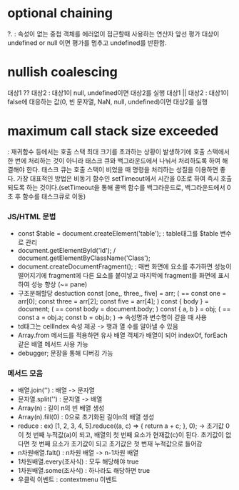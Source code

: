 # optional chaining
?. : 속성이 없는 중첩 객체를 에러없이 접근할때 사용하는 연산자
앞선 평가 대상이 undefined or null 이면 평가를 멈추고 undefined를 반환함. 


# nullish coalescing
대상1 ?? 대상2 : 대상1이 null, undefined이면 대상2를 실행 
대상1 || 대상2 : 대상1이 false에 대응하는 값(0, 빈 문자열, NaN, null, undefined)이면 대상2를 실행


# maximum call stack size exceeded
: 재귀함수 등에서는 호출 스택 최대 크기를 초과하는 상황이 발생하기에 호출 스택에서 한 번에 처리하는 것이 아니라
태스크 큐와 백그라운드에서 나눠서 처리하도록 하여 해결해야 한다. 태스크 큐는 호출 스택이 비었을 때 명령을 처리하는 성질을 이용하면 좋다.
가장 대표적인 방법은 비동기 함수인 setTimeout에서 시간을 0초로 하여 즉시 호출 되도록 하는 것이다.(setTimeout을 통해 콜백 함수를 백그라운드로, 백그라운드에서 0초 후 함수를 태스크큐로 이동)


### JS/HTML 문법
- const $table = document.createElement('table'); : table태그를 $table 변수로 관리
- document.getElementById('Id'); / document.getElementByClassName('Class');
- document.createDocumentFragment(); : 매번 화면에 요소를 추가하면 성능이 떨어지기에 fragment에 다른 요소를 붙여넣고 마지막에 fragment를
화면에 표시하여 성능 향상 (~= pane)
- 구조분해할당 destuction 
  const [one,, three,, five] = arr; ( == const one = arr[0]; const three = arr[2]; const five = arr[4]; ) 
  const { body } = document; ( == const body = document.body; )
  const { a, b } = obj; ( == const a = obj.a; const b = obj.b; ) -> 속성명과 변수명이 같을 때 사용
- td태그는 cellIndex 속성 제공 -> 행과 열 수를 알아낼 수 있음
- Array.from 메서드를 적용하면 유사 배열 객체가 배열이 되어 indexOf, forEach 같은 배열 메서드 사용 가능
- debugger; 문장을 통해 디버깅 가능


### 메서드 모음
- 배열.join('') : 배열 -> 문자열
- 문자열.split('') : 문자열 -> 배열
- Array(n) : 길이 n의 빈 배열 생성
- Array(n).fill(0) : 0으로 초기화된 길이n의 배열 생성
- reduce : 
ex) [1, 2, 3, 4, 5].reduce((a, c) => {
    return a + c;
}, 0);
-> 초기값 0이 첫 번째 누적값(a)이 되고, 배열의 첫 번째 요소가 현재값(c)이 된다.
초기값이 없다면 첫 번째 요소가 초기값이 되고 초기값은 첫 번재 누적값으로 들어감 
- n차원배열.falt() : n차원 배열 -> n-1차원 배열
- 1차원배열.every(조사식) : 모두 해당해야 true
- 1차원배열.some(조사식) :  하나라도 해당하면 true
- 우클릭 이벤트 : contextmenu 이벤트

